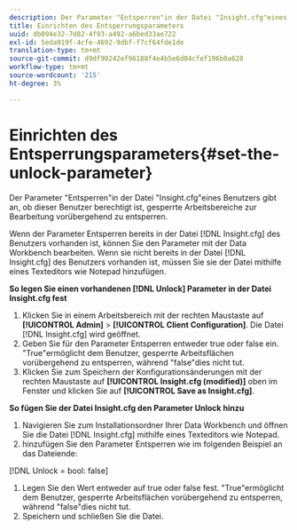```yaml
---
description: Der Parameter "Entsperren"in der Datei "Insight.cfg"eines Benutzers gibt an, ob dieser Benutzer berechtigt ist, gesperrte Arbeitsbereiche zur Bearbeitung vorübergehend zu entsperren.
title: Einrichten des Entsperrungsparameters
uuid: db094e32-7d82-4f93-a492-a6bed33ae722
exl-id: 5eda919f-4cfe-4692-9dbf-f7cf64fde1de
translation-type: tm+mt
source-git-commit: d9df90242ef96188f4e4b5e6d04cfef196b0a628
workflow-type: tm+mt
source-wordcount: '215'
ht-degree: 3%

---
```


# Einrichten des Entsperrungsparameters{#set-the-unlock-parameter}

Der Parameter &quot;Entsperren&quot;in der Datei &quot;Insight.cfg&quot;eines Benutzers gibt an, ob dieser Benutzer berechtigt ist, gesperrte Arbeitsbereiche zur Bearbeitung vorübergehend zu entsperren.

Wenn der Parameter Entsperren bereits in der Datei [!DNL Insight.cfg] des Benutzers vorhanden ist, können Sie den Parameter mit der Data Workbench bearbeiten. Wenn sie nicht bereits in der Datei [!DNL Insight.cfg] des Benutzers vorhanden ist, müssen Sie sie der Datei mithilfe eines Texteditors wie Notepad hinzufügen.

**So legen Sie einen vorhandenen  [!DNL Unlock] Parameter in der Datei Insight.cfg fest**

1. Klicken Sie in einem Arbeitsbereich mit der rechten Maustaste auf **[!UICONTROL Admin]** > **[!UICONTROL Client Configuration]**. Die Datei [!DNL Insight.cfg] wird geöffnet.
1. Geben Sie für den Parameter Entsperren entweder true oder false ein. &quot;True&quot;ermöglicht dem Benutzer, gesperrte Arbeitsflächen vorübergehend zu entsperren, während &quot;false&quot;dies nicht tut.
1. Klicken Sie zum Speichern der Konfigurationsänderungen mit der rechten Maustaste auf **[!UICONTROL Insight.cfg (modified)]** oben im Fenster und klicken Sie auf **[!UICONTROL Save as Insight.cfg]**.

**So fügen Sie der Datei Insight.cfg den Parameter Unlock hinzu**

1. Navigieren Sie zum Installationsordner Ihrer Data Workbench und öffnen Sie die Datei [!DNL Insight.cfg] mithilfe eines Texteditors wie Notepad.
1. hinzufügen Sie den Parameter Entsperren wie im folgenden Beispiel an das Dateiende:

[!DNL Unlock = bool: false]

1. Legen Sie den Wert entweder auf true oder false fest. &quot;True&quot;ermöglicht dem Benutzer, gesperrte Arbeitsflächen vorübergehend zu entsperren, während &quot;false&quot;dies nicht tut.
1. Speichern und schließen Sie die Datei.
